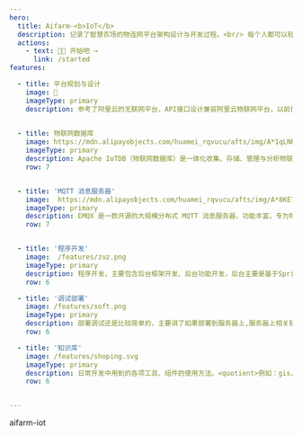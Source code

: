 ```yaml
---
hero:
  title: Aifarm-<b>IoT</b>
  description: 记录了智慧农场的物连网平台架构设计与开发过程。<br/> 每个人都可以轻松利用各种物联网设备。
  actions:
    - text: 🚀🚀 开始吧 →
      link: /started
features:

  - title: 平台规划与设计
    image: 💠
    imageType: primary
    description: 参考了阿里云的无联网平台，API接口设计兼容阿里云物联网平台，以前使用阿里云的无联网项目可以无缝迁移到新平台。<br/>作为全国农业机械标准化技术委员会的农业电子分技术委员会应该制定全国通用的农业无联网设计、通讯、功能的标准。
    

  - title: 物联网数据库
    image: https://mdn.alipayobjects.com/huamei_rqvucu/afts/img/A*1qLNRrRGFsQAAAAAAAAAAAAADoN6AQ/original
    imageType: primary
    description: Apache IoTDB（物联网数据库）是一体化收集、存储、管理与分析物联网时序数据的软件系统。Hadoop存储数据的时代落幕了，看看现在招聘职位就知道了。<br/>IoTDB在时序化数据库排名并不靠前，但是作为国内的数据库，要全力支持。
    row: 7


  - title: 'MQTT 消息服务器'
    image:  https://mdn.alipayobjects.com/huamei_rqvucu/afts/img/A*8KE7T7l39J0AAAAAAAAAAAAADoN6AQ/original
    imageType: primary
    description: EMQX 是一款开源的大规模分布式 MQTT 消息服务器，功能丰富，专为物联网和实时通信应用而设计。单集群支持 MQTT 并发连接数高达 1 亿条，单服务器吞吐量可达每秒百万级 MQTT 消息，保证毫秒级的低时延。
    row: 7


  - title: '程序开发'
    image:  /features/zuz.png
    imageType: primary
    description: 程序开发，主要包含后台框架开发、后台功能开发，后台主要是基于SpringBoot开发。前台基于React的AntDesign进行开发，与阿里云的技术套路相近。
    row: 6

  - title: '调试部署'
    image: /features/soft.png
    imageType: primary
    description: 部署调试还是比较简单的，主要讲了如果部署到服务器上,服务器上相关软件的配置，以及系统优化调优等工作,性能测试等。
    row: 6 

  - title: '知识库'
    image: /features/shoping.svg
    imageType: primary
    description: 日常开发中用到的各项工具、组件的使用方法。<quotient>例如：gis、dumi、nvm等常用工具的使用方法。
    row: 6


---
```


aifarm-iot
